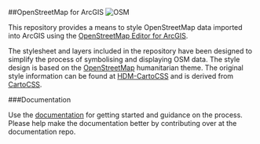 ##OpenStreetMap for ArcGIS
![OSM](https://raw.githubusercontent.com/GASCUK/OpenStreetMap-ArcGIS/master/Images/osm_banner_small.png)

This repository provides a means to style OpenStreetMap data imported into ArcGIS using the 
[OpenStreetMap Editor for ArcGIS](http://www.esri.com/software/arcgis/extensions/openstreetmap).

The stylesheet and layers included in the repository have been designed to simplify the process of 
symbolising and displaying OSM data. The style design is based on the 
[OpenStreetMap](http://openstreetmap.org/) humanitarian theme. The original style information can be 
found at [HDM-CartoCSS](https://github.com/hotosm/HDM-CartoCSS) and is derived from 
[CartoCSS](https://github.com/mapbox/carto).

###Documentation

Use the [documentation](GASCUK.github.io) for getting started and guidance on the process. Please help make the documentation better by contributing over at the documentation repo.
